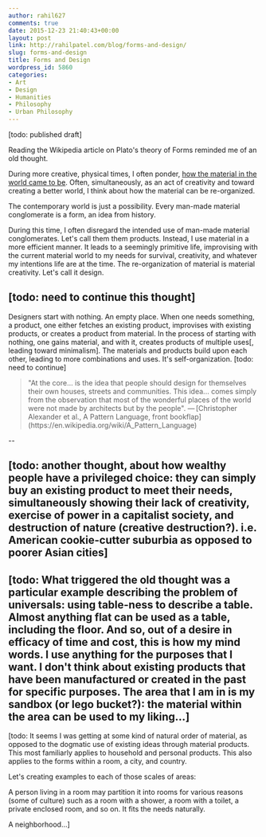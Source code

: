 ```yaml
---
author: rahil627
comments: true
date: 2015-12-23 21:40:43+00:00
layout: post
link: http://rahilpatel.com/blog/forms-and-design/
slug: forms-and-design
title: Forms and Design
wordpress_id: 5860
categories:
- Art
- Design
- Humanities
- Philosophy
- Urban Philosophy
---
```


[todo: published draft]

Reading the Wikipedia article on Plato's theory of Forms reminded me of an old thought.

During more creative, physical times, I often ponder, [how the material in the world came to be](http://www.rahilpatel.com/blog/how-the-material-came-to-be). Often, simultaneously, as an act of creativity and toward creating a better world, I think about how the material can be re-organized.

The contemporary world is just a possibility. Every man-made material conglomerate is a form, an idea from history.

During this time, I often disregard the intended use of man-made material conglomerates. Let's call them them products. Instead, I use material in a more efficient manner. It leads to a seemingly primitive life, improvising with the current material world to my needs for survival, creativity, and whatever my intentions life are at the time. The re-organization of material is material creativity. Let's call it design.

[todo: need to continue this thought]
--

Designers start with nothing. An empty place. When one needs something, a product, one either fetches an existing product, improvises with existing products, or creates a product from material. In the process of starting with nothing, one gains material, and with it, creates products of multiple uses[, leading toward minimalism]. The materials and products build upon each other, leading to more combinations and uses. It's self-organization. [todo: need to continue]



<blockquote>"At the core... is the idea that people should design for themselves their own houses, streets and communities. This idea... comes simply from the observation that most of the wonderful places of the world were not made by architects but by the people". — [Christopher Alexander et al., A Pattern Language, front bookflap](https://en.wikipedia.org/wiki/A_Pattern_Language)</blockquote>


--

[todo: another thought, about how wealthy people have a privileged choice: they can simply buy an existing product to meet their needs, simultaneously showing their lack of creativity, exercise of power in a capitalist society, and destruction of nature (creative destruction?). i.e. American cookie-cutter suburbia as opposed to poorer Asian cities]
--

[todo: What triggered the old thought was a particular example describing the problem of universals: using table-ness to describe a table. Almost anything flat can be used as a table, including the floor. **And so, out of a desire in efficacy of time and cost, this is how my mind words. I use anything for the purposes that I want. I don't think about existing products that have been manufactured or created in the past for specific purposes.** The area that I am in is my sandbox (or lego bucket?): the material within the area can be used to my liking...]
--

[todo: It seems I was getting at some kind of natural order of material, as opposed to the dogmatic use of existing ideas through material products. This most familiarly applies to household and personal products. This also applies to the forms within a room, a city, and country.

Let's creating examples to each of those scales of areas:

A person living in a room may partition it into rooms for various reasons (some of culture) such as a room with a shower, a room with a toilet, a private enclosed room, and so on. It fits the needs naturally.

A neighborhood...]
